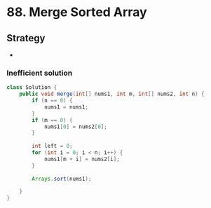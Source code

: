 # 88. Merge Sorted Array

## Strategy

*

### Inefficient solution

```java
class Solution {
    public void merge(int[] nums1, int m, int[] nums2, int n) {
        if (n == 0) {
            nums1 = nums1;
        }
        if (m == 0) {
            nums1[0] = nums2[0];
        }
        
        int left = 0;
        for (int i = 0; i < n; i++) {
            nums1[m + i] = nums2[i];
        }
        
        Arrays.sort(nums1);
        
    }
}
```
